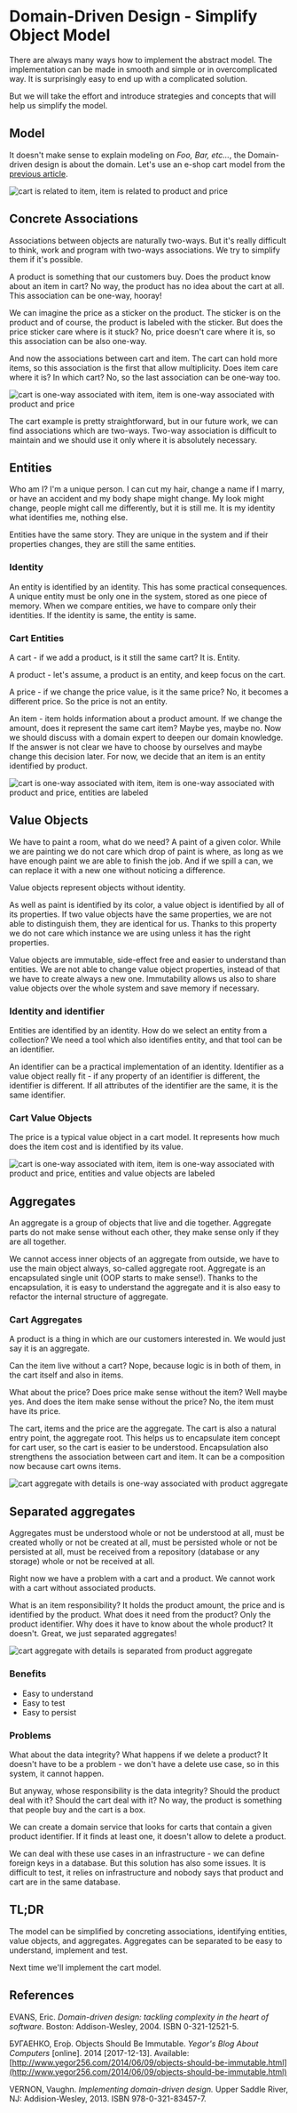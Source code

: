 # Domain-Driven Design - Simplify Object Model

There are always many ways how to implement the abstract model.
The implementation can be made in smooth and simple or in overcomplicated way.
It is surprisingly easy to end up with a complicated solution.

But we will take the effort and introduce strategies and concepts that will help us simplify the model.

## Model

It doesn't make sense to explain modeling on *Foo, Bar, etc...*, the Domain-driven design is about the domain.
Let's use an e-shop cart model from the [previous article](../ddd_model/model.md).

![cart is related to item, item is related to product and price](abstract_model.png)

## Concrete Associations

Associations between objects are naturally two-ways.
But it's really difficult to think, work and program with two-ways associations.
We try to simplify them if it's possible.

A product is something that our customers buy.
Does the product know about an item in cart? No way, the product has no idea about the cart at all.
This association can be one-way, hooray!

We can imagine the price as a sticker on the product.
The sticker is on the product and of course, the product is labeled with the sticker.
But does the price sticker care where is it stuck? No, price doesn't care where it is, so this association can be also one-way.

And now the associations between cart and item.
The cart can hold more items, so this association is the first that allow multiplicity.
Does item care where it is? In which cart? No, so the last association can be one-way too.

![cart is one-way associated with item, item is one-way associated with product and price](simplified_associations.png)

The cart example is pretty straightforward, but in our future work, we can find associations which are two-ways.
Two-way association is difficult to maintain and we should use it only where it is absolutely necessary.

## Entities

Who am I? I'm a unique person.
I can cut my hair, change a name if I marry, or have an accident and my body shape might change.
My look might change, people might call me differently, but it is still me.
It is my identity what identifies me, nothing else.

Entities have the same story.
They are unique in the system and if their properties changes, they are still the same entities.

### Identity

An entity is identified by an identity.
This has some practical consequences.
A unique entity must be only one in the system, stored as one piece of memory.
When we compare entities, we have to compare only their identities.
If the identity is same, the entity is same.

### Cart Entities

A cart - if we add a product, is it still the same cart? It is.
Entity.

A product - let's assume, a product is an entity, and keep focus on the cart.

A price - if we change the price value, is it the same price? No, it becomes a different price.
So the price is not an entity.

An item - item holds information about a product amount.
If we change the amount, does it represent the same cart item? Maybe yes, maybe no.
Now we should discuss with a domain expert to deepen our domain knowledge.
If the answer is not clear we have to choose by ourselves and maybe change this decision later.
For now, we decide that an item is an entity identified by product.

![cart is one-way associated with item, item is one-way associated with product and price, entities are labeled](entity.png)

## Value Objects

We have to paint a room, what do we need? A paint of a given color.
While we are painting we do not care which drop of paint is where, as long as we have enough paint we are able to finish the job.
And if we spill a can, we can replace it with a new one without noticing a difference.

Value objects represent objects without identity.

As well as paint is identified by its color, a value object is identified by all of its properties.
If two value objects have the same properties, we are not able to distinguish them, they are identical for us.
Thanks to this property we do not care which instance we are using unless it has the right properties.

Value objects are immutable, side-effect free and easier to understand than entities.
We are not able to change value object properties, instead of that we have to create always a new one.
Immutability allows us also to share value objects over the whole system and save memory if necessary.

### Identity and identifier

Entities are identified by an identity.
How do we select an entity from a collection? We need a tool which also identifies entity, and that tool can be an identifier.

An identifier can be a practical implementation of an identity.
Identifier as a value object really fit - if any property of an identifier is different, the identifier is different.
If all attributes of the identifier are the same, it is the same identifier.

### Cart Value Objects

The price is a typical value object in a cart model.
It represents how much does the item cost and is identified by its value.

![cart is one-way associated with item, item is one-way associated with product and price, entities and value objects are labeled](value_object.png)

## Aggregates

An aggregate is a group of objects that live and die together.
Aggregate parts do not make sense without each other, they make sense only if they are all together.

We cannot access inner objects of an aggregate from outside, we have to use the main object always, so-called aggregate root.
Aggregate is an encapsulated single unit (OOP starts to make sense!).
Thanks to the encapsulation, it is easy to understand the aggregate and it is also easy to refactor the internal structure of aggregate.

### Cart Aggregates

A product is a thing  in which are our customers interested in.
We would just say it is an aggregate.

Can the item live without a cart? Nope, because logic is in both of them, in the cart itself and also in items.

What about the price? Does price make sense without the item? Well maybe yes.
And does the item make sense without the price? No, the item must have its price.

The cart, items and the price are the aggregate.
The cart is also a natural entry point, the aggregate root.
This helps us to encapsulate item concept for cart user, so the cart is easier to be understood.
Encapsulation also strengthens the association between cart and item.
It can be a composition now because cart owns items.

![cart aggregate with details is one-way associated with product aggregate](aggreages.png)

## Separated aggregates

Aggregates must be understood whole or not be understood at all, must be created wholly or not be created at all, must be persisted whole or not be persisted at all, must be received from a repository (database or any storage) whole or not be received at all.

Right now we have a problem with a cart and a product.
We cannot work with a cart without associated products.

What is an item responsibility? It holds the product amount, the price and is identified by the product.
What does it need from the product? Only the product identifier.
Why does it have to know about the whole product? It doesn't.
Great, we just separated aggregates!

![cart aggregate with details is separated from product aggregate](separated_aggregates.png)

### Benefits

* Easy to understand
* Easy to test
* Easy to persist

### Problems

What about the data integrity? What happens if we delete a product? It doesn't have to be a problem - we don't have a delete use case, so in this system, it cannot happen.

But anyway, whose responsibility is the data integrity? Should the product deal with it? Should the cart deal with it? No way, the product is something that people buy and the cart is a box.

We can create a domain service that looks for carts that contain a given product identifier.
If it finds at least one, it doesn't allow to delete a product.

We can deal with these use cases in an infrastructure - we can define foreign keys in a database.
But this solution has also some issues.
It is difficult to test, it relies on infrastructure and nobody says that product and cart are in the same database.

## TL;DR

The model can be simplified by concreting associations, identifying entities, value objects, and aggregates.
Aggregates can be separated to be easy to understand, implement and test.

Next time we'll implement the cart model.

## References

EVANS, Eric.
*Domain-driven design: tackling complexity in the heart of software*.
Boston: Addison-Wesley, 2004.
ISBN 0-321-12521-5.

БУГАЕ́НКО, Его́р.
Objects Should Be Immutable.
*Yegor's Blog About Computers* [online].
2014 [2017-12-13].
Available: [http://www.yegor256.com/2014/06/09/objects-should-be-immutable.html](http://www.yegor256.com/2014/06/09/objects-should-be-immutable.html)

VERNON, Vaughn.
*Implementing domain-driven design.* Upper Saddle River, NJ: Addision-Wesley, 2013.
ISBN 978-0-321-83457-7.
 
